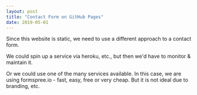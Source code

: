 ```yaml
---
layout: post
title: "Contact Form on GitHub Pages"
date: 2019-05-01
---
```


<p>Since this website is static, we need to use a different approach to a contact form.</p>  

<p>We could spin up a service via heroku, etc., but then we'd have to monitor & maintain it.</p>

<p>Or we could use one of the many services available.  In this case, we are using formspree.io - fast, easy, free or very cheap. But it is not ideal due to branding, etc. </p>  

